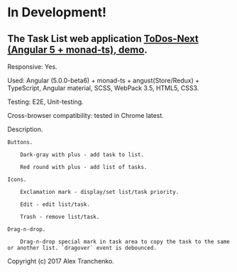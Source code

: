 # In Development!

## The Task List web application [ ToDos-Next (Angular 5 + monad-ts), demo]( https://sash-ua.github.io/todos-next/ ).

Responsive: Yes.

Used:  Angular (5.0.0-beta6) + monad-ts + angust(Store/Redux) + TypeScript, Angular material, SCSS, WebPack 3.5, HTML5, CSS3.

Testing: E2E, Unit-testing.

Cross-browser compatibility: tested in Chrome latest.

Description.

	Buttons.
	
		Dark-gray with plus - add task to list.
		
		Red round with plus - add list of tasks.
		
	Icons.
	
		Exclamation mark - display/set list/task priority.
		
		Edit - edit list/task.
		
		Trash - remove list/task.
	
	Drag-n-drop.
	
		Drag-n-drop special mark in task area to copy the task to the same or another list. `dragover` event is debounced.

Copyright (c) 2017 Alex Tranchenko.
